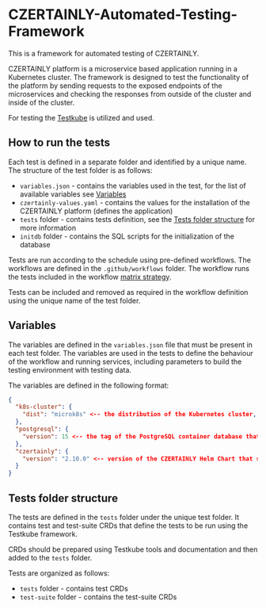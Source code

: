 # CZERTAINLY-Automated-Testing-Framework

This is a framework for automated testing of CZERTAINLY.

CZERTAINLY platform is a microservice based application running in a Kubernetes cluster. The framework is designed to test the functionality of the platform by sending requests to the exposed endpoints of the microservices and checking the responses from outside of the cluster and inside of the cluster.

For testing the [Testkube](https://testkube.io/) is utilized and used.

## How to run the tests

Each test is defined in a separate folder and identified by a unique name. The structure of the test folder is as follows:
- `variables.json` - contains the variables used in the test, for the list of available variables see [Variables](#variables)
- `czertainly-values.yaml` - contains the values for the installation of the CZERTAINLY platform (defines the application)
- `tests` folder - contains tests definition, see the [Tests folder structure](#tests-folder-structure) for more information
- `initdb` folder - contains the SQL scripts for the initialization of the database

Tests are run according to the schedule using pre-defined workflows. The workflows are defined in the `.github/workflows` folder.
The workflow runs the tests included in the workflow [matrix strategy](https://docs.github.com/en/actions/using-jobs/using-a-matrix-for-your-jobs).

Tests can be included and removed as required in the workflow definition using the unique name of the test folder.

## Variables

The variables are defined in the `variables.json` file that must be present in each test folder. The variables are used in the tests to define the behaviour of the workflow and running services, including parameters to build the testing environment with testing data.

The variables are defined in the following format:

```json
{
  "k8s-cluster": {
    "dist": "microk8s" <-- the distribution of the Kubernetes cluster, currently only microk8s is supported
  },
  "postgresql": {
    "version": 15 <-- the tag of the PostgreSQL container database that should be used for testing 
  },
  "czertainly": {
    "version": "2.10.0" <-- version of the CZERTAINLY Helm Chart that should be used for testing
  }
}
```

## Tests folder structure

The tests are defined in the `tests` folder under the unique test folder. It contains test and test-suite CRDs that define the tests to be run using the Testkube framework.

CRDs should be prepared using Testkube tools and documentation and then added to the `tests` folder.

Tests are organized as follows:
- `tests` folder - contains test CRDs
- `test-suite` folder - contains the test-suite CRDs
